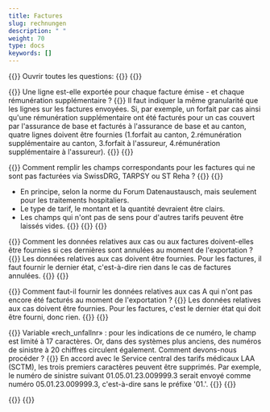 ```yaml
---
title: Factures 
slug: rechnungen
description: " "
weight: 70
type: docs
keywords: []
---
```


{{<faqBlock>}}
Ouvrir toutes les questions: {{<collapsibleGroupCommand groupId="rechnungen">}}
{{<numberedList>}}

{{<listItem>}}
Une ligne est-elle exportée pour chaque facture émise - et chaque rémunération supplémentaire ?
{{<collapsibleBlock groupId="rechnungen">}}
Il faut indiquer la même granularité que les lignes sur les factures envoyées. Si, par exemple, un forfait par cas ainsi qu'une rémunération supplémentaire ont été facturés pour un cas couvert par l'assurance de base et facturés à l'assurance de base et au canton, quatre lignes doivent être fournies (1.forfait au canton, 2.rémunération supplémentaire au canton, 3.forfait à l'assureur, 4.rémunération supplémentaire à l'assureur).
{{</collapsibleBlock>}}
{{</listItem>}}

{{<listItem>}}
Comment remplir les champs correspondants pour les factures qui ne sont pas facturées via SwissDRG, TARPSY ou ST Reha ?
{{<collapsibleBlock groupId="rechnungen">}}
{{<markdown>}}
-	En principe, selon la norme du Forum Datenaustausch, mais seulement pour les traitements hospitaliers. 
-	Le type de tarif, le montant et la quantité devraient être clairs. 
-	Les champs qui n'ont pas de sens pour d'autres tarifs peuvent être laissés vides. 
{{</markdown>}}
{{</collapsibleBlock>}}
{{</listItem>}}

{{<listItem>}}
Comment les données relatives aux cas ou aux factures doivent-elles être fournies si ces dernières sont annulées au moment de l'exportation ?
{{<collapsibleBlock groupId="rechnungen">}}
Les données relatives aux cas doivent être fournies. Pour les factures, il faut fournir le dernier état, c'est-à-dire rien dans le cas de factures annulées.
{{</collapsibleBlock>}}
{{</listItem>}}

{{<listItem>}}
Comment faut-il fournir les données relatives aux cas A qui n'ont pas encore été facturés au moment de l'exportation ?
{{<collapsibleBlock groupId="rechnungen">}}
Les données relatives aux cas doivent être fournies. Pour les factures, c'est le dernier état qui doit être fourni, donc rien.
{{</collapsibleBlock>}}
{{</listItem>}}

{{<listItem>}}
Variable «rech_unfallnr» : pour les indications de ce numéro, le champ est limité à 17 caractères. Or, dans des systèmes plus anciens, des numéros de sinistre à 20 chiffres circulent également. Comment devons-nous procéder ?
{{<collapsibleBlock groupId="rechnungen">}}
En accord avec le Service central des tarifs médicaux LAA (SCTM), les trois premiers caractères peuvent être supprimés. Par exemple, le numéro de sinistre suivant 01.05.01.23.009999.3 serait envoyé comme numéro 05.01.23.009999.3, c'est-à-dire sans le préfixe '01.'.
{{</collapsibleBlock>}}
{{</listItem>}}

{{</numberedList>}}
{{</faqBlock>}}